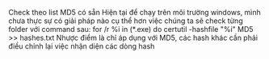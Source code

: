 Check theo list MD5 có sẵn
Hiện tại để chạy trên môi trường windows, mình chưa thực sự có giải pháp nào cụ thể hơn việc chúng ta sẽ check từng folder với command sau:
for /r %i in (*.exe) do certutil -hashfile "%i" MD5 >> hashes.txt
Nhược điểm là chỉ áp dụng với MD5, các hash khác cần phải điều chỉnh lại việc nhận diện các dòng hash
